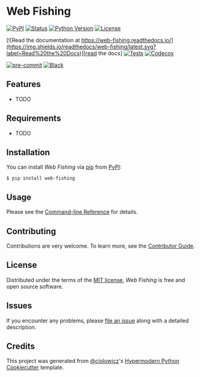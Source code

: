 # Web Fishing

[![PyPI](https://img.shields.io/pypi/v/web-fishing.svg)][pypi status]
[![Status](https://img.shields.io/pypi/status/web-fishing.svg)][pypi status]
[![Python Version](https://img.shields.io/pypi/pyversions/web-fishing)][pypi status]
[![License](https://img.shields.io/pypi/l/web-fishing)][license]

[![Read the documentation at https://web-fishing.readthedocs.io/](https://img.shields.io/readthedocs/web-fishing/latest.svg?label=Read%20the%20Docs)][read the docs]
[![Tests](https://github.com/56kyle/web-fishing/workflows/Tests/badge.svg)][tests]
[![Codecov](https://codecov.io/gh/56kyle/web-fishing/branch/main/graph/badge.svg)][codecov]

[![pre-commit](https://img.shields.io/badge/pre--commit-enabled-brightgreen?logo=pre-commit&logoColor=white)][pre-commit]
[![Black](https://img.shields.io/badge/code%20style-black-000000.svg)][black]

[pypi status]: https://pypi.org/project/web-fishing/
[read the docs]: https://web-fishing.readthedocs.io/
[tests]: https://github.com/56kyle/web-fishing/actions?workflow=Tests
[codecov]: https://app.codecov.io/gh/56kyle/web-fishing
[pre-commit]: https://github.com/pre-commit/pre-commit
[black]: https://github.com/psf/black

## Features

- TODO

## Requirements

- TODO

## Installation

You can install _Web Fishing_ via [pip] from [PyPI]:

```console
$ pip install web-fishing
```

## Usage

Please see the [Command-line Reference] for details.

## Contributing

Contributions are very welcome.
To learn more, see the [Contributor Guide].

## License

Distributed under the terms of the [MIT license][license],
_Web Fishing_ is free and open source software.

## Issues

If you encounter any problems,
please [file an issue] along with a detailed description.

## Credits

This project was generated from [@cjolowicz]'s [Hypermodern Python Cookiecutter] template.

[@cjolowicz]: https://github.com/cjolowicz
[pypi]: https://pypi.org/
[hypermodern python cookiecutter]: https://github.com/cjolowicz/cookiecutter-hypermodern-python
[file an issue]: https://github.com/56kyle/web-fishing/issues
[pip]: https://pip.pypa.io/

<!-- github-only -->

[license]: https://github.com/56kyle/web-fishing/blob/main/LICENSE
[contributor guide]: https://github.com/56kyle/web-fishing/blob/main/CONTRIBUTING.md
[command-line reference]: https://web-fishing.readthedocs.io/en/latest/usage.html
